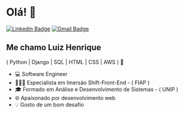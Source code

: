 <h1>Olá! 👋</h1>

[![Linkedin Badge](https://img.shields.io/badge/-LinkedIn-6633cc?style=flat-square&logo=Linkedin&logoColor=white&link=https://www.linkedin.com/in/luiz-henrique-200779144/)](https://www.linkedin.com/in/luiz-henrique-200779144/)
[![Gmail Badge](https://img.shields.io/badge/-luiz.lhrodrigues@gmail.com-6633cc?style=flat-square&logo=Gmail&logoColor=white&link=mailto:luiz.lhrodrigues@gmail.com)](mailto:luiz.lhrodrigues@gmail.com)

## Me chamo Luiz Henrique
( Python | Django | SQL | HTML | CSS | AWS ) 🚀

- 💻 Software Engineer
- 👨🏻‍💻 Especialista em Imersão Shift-Front-End - ( FIAP )
- 🎓 Formado em Análise e Desenvolvimento de Sistemas - ( UNIP )
- 🌐 Apaixonado por desenvolvimento web
- 💡 Gosto de um bom desafio



